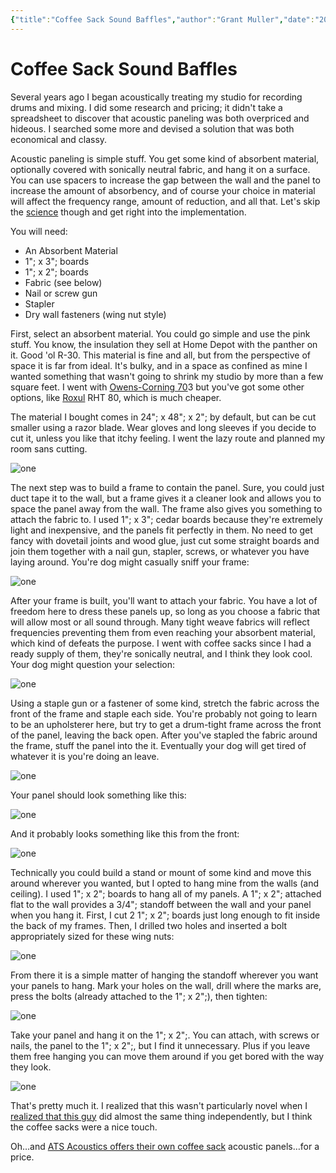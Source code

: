 ```yaml
---
{"title":"Coffee Sack Sound Baffles","author":"Grant Muller","date":"2011-12-28T03:53:53+00:00","dg-permalink":"coffee-sack-sound-baffles","dg-publish":true,"tags":["featured","music"],"lastmod":"2022-04-20T14:21:50-04:00","permalink":"/coffee-sack-sound-baffles/","dgHomeLink":true,"dgPassFrontmatter":true}
---
```


# Coffee Sack Sound Baffles

Several years ago I began acoustically treating my studio for recording drums and mixing. I did some research and pricing; it didn't take a spreadsheet to discover that acoustic paneling was both overpriced and hideous. I searched some more and devised a solution that was both economical and classy.

Acoustic paneling is simple stuff. You get some kind of absorbent material, optionally covered with sonically neutral fabric, and hang it on a surface. You can use spacers to increase the gap between the wall and the panel to increase the amount of absorbency, and of course your choice in material will affect the frequency range, amount of reduction, and all that. Let's skip the [science][1] though and get right into the implementation.

You will need:

  * An Absorbent Material
  * 1"; x 3"; boards
  * 1"; x 2"; boards
  * Fabric (see below)
  * Nail or screw gun
  * Stapler
  * Dry wall fasteners (wing nut style)

First, select an absorbent material. You could go simple and use the pink stuff. You know, the insulation they sell at Home Depot with the panther on it. Good 'ol R-30. This material is fine and all, but from the perspective of space it is far from ideal. It's bulky, and in a space as confined as mine I wanted something that wasn't going to shrink my studio by more than a few square feet. I went with [Owens-Corning 70][2]3 but you've got some other options, like [Roxul][3] RHT 80, which is much cheaper. 

The material I bought comes in 24"; x 48"; x 2"; by default, but can be cut smaller using a razor blade. Wear gloves and long sleeves if you decide to cut it, unless you like that itchy feeling. I went the lazy route and planned my room sans cutting.

![one][6]

The next step was to build a frame to contain the panel. Sure, you could just duct tape it to the wall, but a frame gives it a cleaner look and allows you to space the panel away from the wall. The frame also gives you something to attach the fabric to. I used 1"; x 3"; cedar boards because they're extremely light and inexpensive, and the panels fit perfectly in them. No need to get fancy with dovetail joints and wood glue, just cut some straight boards and join them together with a nail gun, stapler, screws, or whatever you have laying around. You're dog might casually sniff your frame:

![one][7]

After your frame is built, you'll want to attach your fabric. You have a lot of freedom here to dress these panels up, so long as you choose a fabric that will allow most or all sound through. Many tight weave fabrics will reflect frequencies preventing them from even reaching your absorbent material, which kind of defeats the purpose. I went with coffee sacks since I had a ready supply of them, they're sonically neutral, and I think they look cool. Your dog might question your selection:

![one][8]

Using a staple gun or a fastener of some kind, stretch the fabric across the front of the frame and staple each side. You're probably not going to learn to be an upholsterer here, but try to get a drum-tight frame across the front of the panel, leaving the back open. After you've stapled the fabric around the frame, stuff the panel into the it. Eventually your dog will get tired of whatever it is you're doing an leave.

![one][9]

Your panel should look something like this:

![one][10]

And it probably looks something like this from the front:

![one][11]

Technically you could build a stand or mount of some kind and move this around wherever you wanted, but I opted to hang mine from the walls (and ceiling). I used 1"; x 2"; boards to hang all of my panels. A 1"; x 2"; attached flat to the wall provides a 3/4"; standoff between the wall and your panel when you hang it. First, I cut 2 1"; x 2"; boards just long enough to fit inside the back of my frames. Then, I drilled two holes and inserted a bolt appropriately sized for these wing nuts:

![one][12]

From there it is a simple matter of hanging the standoff wherever you want your panels to hang. Mark your holes on the wall, drill where the marks are, press the bolts (already attached to the 1"; x 2";), then tighten:

![one][13]

Take your panel and hang it on the 1"; x 2";. You can attach, with screws or nails, the panel to the 1"; x 2";, but I find it unnecessary. Plus if you leave them free hanging you can move them around if you get bored with the way they look.

![one][14]

That's pretty much it. I realized that this wasn't particularly novel when I [realized that this guy][4] did almost the same thing independently, but I think the coffee sacks were a nice touch.

Oh…and [ATS Acoustics offers their own coffee sack][5] acoustic panels…for a price.

 [1]: http://www.ethanwiner.com/acoustics.html#hard%20floor
 [2]: http://esh-docdb.fnal.gov/cgi-bin/RetrieveFile?docid=1195&version=1&filename=Owens%20Corning%20700%20series%20fiberglass%20insulation.pdf
 [3]: http://www.roxul.com/files/RX-NA-EN/pdf/RHT80-3-30-10.pdf
 [4]: http://acousticsfreq.com/blog/?p=62
 [5]: http://www.atsacoustics.com/cat--ATS-Acoustic-Coffee-Bag-Panels--113.html
 [6]: /images/SoundBaffles-12.jpg
 [7]: /images/SoundBaffles-7.jpg
 [8]: /images/SoundBaffles-3.jpg
 [9]: /images/SoundBaffles-111.jpg
 [10]: /images/SoundBaffles-15.jpg
 [11]: /images/SoundBaffles-17.jpg
 [12]: /images/SoundBaffles-19.jpg
 [13]: /images/SoundBaffles-21.jpg
 [14]: /images/SoundBaffles-25.jpg
